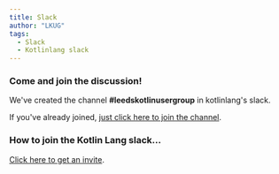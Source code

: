 ```yaml
---
title: Slack
author: "LKUG"
tags:
  - Slack
  - Kotlinlang slack
---
```


### Come and join the discussion!

We've created the channel **#leedskotlinusergroup** in kotlinlang's slack.

If you've already joined, 
<a href="https://slack.com/app_redirect?channel=leedskotlinusergroup&team=T09229ZC6" target="_blank">just click here to join the channel</a>.


### How to join the Kotlin Lang slack...

[Click here to get an invite](http://slack.kotlinlang.org/?_ga=2.166771582.1379006948.1581239303-1685779670.1523969764).

